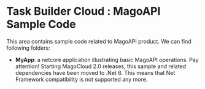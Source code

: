 # Task Builder Cloud : MagoAPI Sample Code

This area contains sample code related to MagoAPI product. We can find following folders:

* <b>MyApp</b>: a netcore application illustrating basic MagoAPI operations. Pay attention! Starting MagoCloud 2.0 releases, this sample and related dependencies have been moved to .Net 6. This means that Net Framework compatibility is not supported any more.
